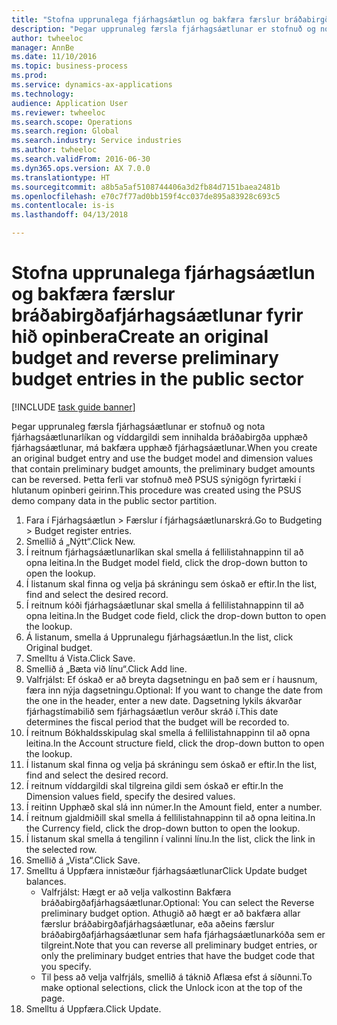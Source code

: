 ```yaml
--- 
title: "Stofna upprunalega fjárhagsáætlun og bakfæra færslur bráðabirgðafjárhagsáætlunar fyrir hið opinbera"
description: "Þegar upprunaleg færsla fjárhagsáætlunar er stofnuð og nota fjárhagsáætlunarlíkan  og víddargildi sem innihalda bráðabirgða upphæð fjárhagsáætlunar, má bakfæra upphæð fjárhagsáætlunar."
author: twheeloc
manager: AnnBe
ms.date: 11/10/2016
ms.topic: business-process
ms.prod: 
ms.service: dynamics-ax-applications
ms.technology: 
audience: Application User
ms.reviewer: twheeloc
ms.search.scope: Operations
ms.search.region: Global
ms.search.industry: Service industries
ms.author: twheeloc
ms.search.validFrom: 2016-06-30
ms.dyn365.ops.version: AX 7.0.0
ms.translationtype: HT
ms.sourcegitcommit: a8b5a5af5108744406a3d2fb84d7151baea2481b
ms.openlocfilehash: e70c7f77ad0bb159f4cc037de895a83928c693c5
ms.contentlocale: is-is
ms.lasthandoff: 04/13/2018

---
```

# <a name="create-an-original-budget-and-reverse-preliminary-budget-entries-in-the-public-sector"></a><span data-ttu-id="0791e-103">Stofna upprunalega fjárhagsáætlun og bakfæra færslur bráðabirgðafjárhagsáætlunar fyrir hið opinbera</span><span class="sxs-lookup"><span data-stu-id="0791e-103">Create an original budget and reverse preliminary budget entries in the public sector</span></span>

[!INCLUDE [task guide banner](../../includes/task-guide-banner.md)]

<span data-ttu-id="0791e-104">Þegar upprunaleg færsla fjárhagsáætlunar er stofnuð og nota fjárhagsáætlunarlíkan  og víddargildi sem innihalda bráðabirgða upphæð fjárhagsáætlunar, má bakfæra upphæð fjárhagsáætlunar.</span><span class="sxs-lookup"><span data-stu-id="0791e-104">When you create an original budget entry and use the budget model and dimension values that contain preliminary budget amounts, the preliminary budget amounts can be reversed.</span></span> <span data-ttu-id="0791e-105">Þetta ferli var stofnuð með PSUS sýnigögn fyrirtæki í hlutanum opinberi geirinn.</span><span class="sxs-lookup"><span data-stu-id="0791e-105">This procedure was created using the PSUS demo company data in the public sector partition.</span></span>

1. <span data-ttu-id="0791e-106">Fara í Fjárhagsáætlun > Færslur í fjárhagsáætlunarskrá.</span><span class="sxs-lookup"><span data-stu-id="0791e-106">Go to Budgeting > Budget register entries.</span></span>
2. <span data-ttu-id="0791e-107">Smellið á „Nýtt“.</span><span class="sxs-lookup"><span data-stu-id="0791e-107">Click New.</span></span>
3. <span data-ttu-id="0791e-108">Í reitnum fjárhagsáætlunarlíkan skal smella á fellilistahnappinn til að opna leitina.</span><span class="sxs-lookup"><span data-stu-id="0791e-108">In the Budget model field, click the drop-down button to open the lookup.</span></span>
4. <span data-ttu-id="0791e-109">Í listanum skal finna og velja þá skráningu sem óskað er eftir.</span><span class="sxs-lookup"><span data-stu-id="0791e-109">In the list, find and select the desired record.</span></span>
5. <span data-ttu-id="0791e-110">Í reitnum kóði fjárhagsáætlunar skal smella á fellilistahnappinn til að opna leitina.</span><span class="sxs-lookup"><span data-stu-id="0791e-110">In the Budget code field, click the drop-down button to open the lookup.</span></span>
6. <span data-ttu-id="0791e-111">Á listanum, smella á Upprunalegu fjárhagsáætlun.</span><span class="sxs-lookup"><span data-stu-id="0791e-111">In the list, click Original budget.</span></span>
7. <span data-ttu-id="0791e-112">Smelltu á Vista.</span><span class="sxs-lookup"><span data-stu-id="0791e-112">Click Save.</span></span>
8. <span data-ttu-id="0791e-113">Smellið á „Bæta við línu“.</span><span class="sxs-lookup"><span data-stu-id="0791e-113">Click Add line.</span></span>
9. <span data-ttu-id="0791e-114">Valfrjálst: Ef óskað er að breyta dagsetningu en það sem er í hausnum, færa inn nýja dagsetningu.</span><span class="sxs-lookup"><span data-stu-id="0791e-114">Optional: If you want to change the date from the one in the header, enter a new date.</span></span> <span data-ttu-id="0791e-115">Dagsetning lykils ákvarðar fjárhagstímabilið sem fjárhagsáætlun verður skráð í.</span><span class="sxs-lookup"><span data-stu-id="0791e-115">This date determines the fiscal period that the budget will be recorded to.</span></span>
10. <span data-ttu-id="0791e-116">Í reitnum Bókhaldsskipulag skal smella á fellilistahnappinn til að opna leitina.</span><span class="sxs-lookup"><span data-stu-id="0791e-116">In the Account structure field, click the drop-down button to open the lookup.</span></span>
11. <span data-ttu-id="0791e-117">Í listanum skal finna og velja þá skráningu sem óskað er eftir.</span><span class="sxs-lookup"><span data-stu-id="0791e-117">In the list, find and select the desired record.</span></span>
12. <span data-ttu-id="0791e-118">Í reitnum víddargildi skal tilgreina gildi sem óskað er eftir.</span><span class="sxs-lookup"><span data-stu-id="0791e-118">In the Dimension values field, specify the desired values.</span></span>
13. <span data-ttu-id="0791e-119">Í reitinn Upphæð skal slá inn númer.</span><span class="sxs-lookup"><span data-stu-id="0791e-119">In the Amount field, enter a number.</span></span>
14. <span data-ttu-id="0791e-120">Í reitnum gjaldmiðill skal smella á fellilistahnappinn til að opna leitina.</span><span class="sxs-lookup"><span data-stu-id="0791e-120">In the Currency field, click the drop-down button to open the lookup.</span></span>
15. <span data-ttu-id="0791e-121">Í listanum skal smella á tengilinn í valinni línu.</span><span class="sxs-lookup"><span data-stu-id="0791e-121">In the list, click the link in the selected row.</span></span>
16. <span data-ttu-id="0791e-122">Smellið á „Vista“.</span><span class="sxs-lookup"><span data-stu-id="0791e-122">Click Save.</span></span>
17. <span data-ttu-id="0791e-123">Smelltu á Uppfæra innistæður fjárhagsáætlunar</span><span class="sxs-lookup"><span data-stu-id="0791e-123">Click Update budget balances.</span></span>
    * <span data-ttu-id="0791e-124">Valfrjálst: Hægt er að velja valkostinn Bakfæra bráðabirgðafjárhagsáætlunar.</span><span class="sxs-lookup"><span data-stu-id="0791e-124">Optional: You can select the Reverse preliminary budget option.</span></span> <span data-ttu-id="0791e-125">Athugið að hægt er að bakfæra allar færslur bráðabirgðafjárhagsáætlunar, eða aðeins færslur bráðabirgðafjárhagsáætlunar sem hafa fjárhagsáætlunarkóða sem er tilgreint.</span><span class="sxs-lookup"><span data-stu-id="0791e-125">Note that you can reverse all preliminary budget entries, or only the preliminary budget entries that have the budget code that you specify.</span></span>  
    * <span data-ttu-id="0791e-126">Til þess að velja valfrjáls, smellið á táknið Aflæsa efst á síðunni.</span><span class="sxs-lookup"><span data-stu-id="0791e-126">To make optional selections, click the Unlock icon at the top of the page.</span></span>  
18. <span data-ttu-id="0791e-127">Smelltu á Uppfæra.</span><span class="sxs-lookup"><span data-stu-id="0791e-127">Click Update.</span></span>


